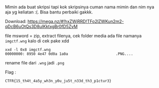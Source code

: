 Mimin ada buat skripsi tapi kok skripsinya cuman nama mimin dan nim nya aja yg keliatan :(. Bisa bantu perbaiki gakkk.

Download: https://mega.nz/#!hxZWjRRD!TFo2lZWKun2m2-qDcB6uOtQs3D8ulKktxgBr0fD5ZvM


file msword  = zip, extract filenya, cek folder media ada file namanya `imgctf.wng`
kalo di cek pake xdd

```
xxd -l 0x8 imgctf.wng
00000000: 8950 4e47 0d0a 1a0a                      .PNG....
```

rename file dari `.wng` jadi `.png`

Flag :

```
CTFR{15_th4t_4a5y_wh3n_y0u_ju5t_n33d_th3_p1ctur3}
```